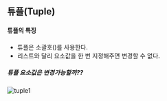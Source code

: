 ## 튜플(Tuple)





#### 튜플의 특징

- 튜플은 소괄호()를 사용한다.
- 리스트와 달리 요소값을 한 번 지정해주면 변경할 수 없다.



##### 튜플 요소값은 변경가능할까??

![tuple1](https://user-images.githubusercontent.com/59241047/74591400-01c2a180-505b-11ea-966a-051eb2e5f3ee.JPG)


